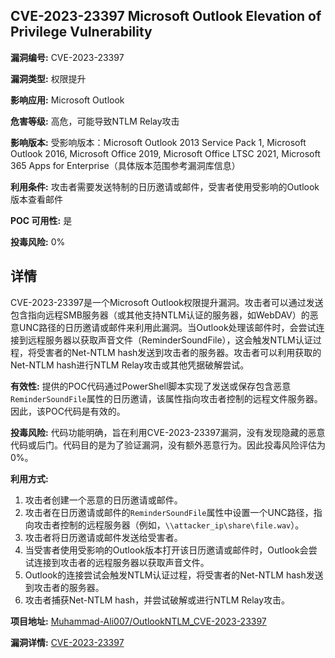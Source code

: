 ## CVE-2023-23397 Microsoft Outlook Elevation of Privilege Vulnerability

**漏洞编号:** CVE-2023-23397

**漏洞类型:** 权限提升

**影响应用:** Microsoft Outlook

**危害等级:** 高危，可能导致NTLM Relay攻击

**影响版本:** 受影响版本：Microsoft Outlook 2013 Service Pack 1, Microsoft Outlook 2016, Microsoft Office 2019, Microsoft Office LTSC 2021, Microsoft 365 Apps for Enterprise（具体版本范围参考漏洞库信息）

**利用条件:** 攻击者需要发送特制的日历邀请或邮件，受害者使用受影响的Outlook版本查看邮件

**POC 可用性:** 是

**投毒风险:** 0%

## 详情

CVE-2023-23397是一个Microsoft Outlook权限提升漏洞。攻击者可以通过发送包含指向远程SMB服务器（或其他支持NTLM认证的服务器，如WebDAV）的恶意UNC路径的日历邀请或邮件来利用此漏洞。当Outlook处理该邮件时，会尝试连接到远程服务器以获取声音文件（ReminderSoundFile），这会触发NTLM认证过程，将受害者的Net-NTLM hash发送到攻击者的服务器。攻击者可以利用获取的Net-NTLM hash进行NTLM Relay攻击或其他凭据破解尝试。

**有效性:** 提供的POC代码通过PowerShell脚本实现了发送或保存包含恶意`ReminderSoundFile`属性的日历邀请，该属性指向攻击者控制的远程文件服务器。因此，该POC代码是有效的。

**投毒风险:** 代码功能明确，旨在利用CVE-2023-23397漏洞，没有发现隐藏的恶意代码或后门。代码目的是为了验证漏洞，没有额外恶意行为。因此投毒风险评估为0%。

**利用方式:**
1.  攻击者创建一个恶意的日历邀请或邮件。
2.  攻击者在日历邀请或邮件的`ReminderSoundFile`属性中设置一个UNC路径，指向攻击者控制的远程服务器（例如，`\\attacker_ip\share\file.wav`）。
3.  攻击者将日历邀请或邮件发送给受害者。
4.  当受害者使用受影响的Outlook版本打开该日历邀请或邮件时，Outlook会尝试连接到攻击者的远程服务器以获取声音文件。
5.  Outlook的连接尝试会触发NTLM认证过程，将受害者的Net-NTLM hash发送到攻击者的服务器。
6.  攻击者捕获Net-NTLM hash，并尝试破解或进行NTLM Relay攻击。

**项目地址:** [Muhammad-Ali007/OutlookNTLM_CVE-2023-23397](https://github.com/Muhammad-Ali007/OutlookNTLM_CVE-2023-23397)

**漏洞详情:** [CVE-2023-23397](https://nvd.nist.gov/vuln/detail/CVE-2023-23397)